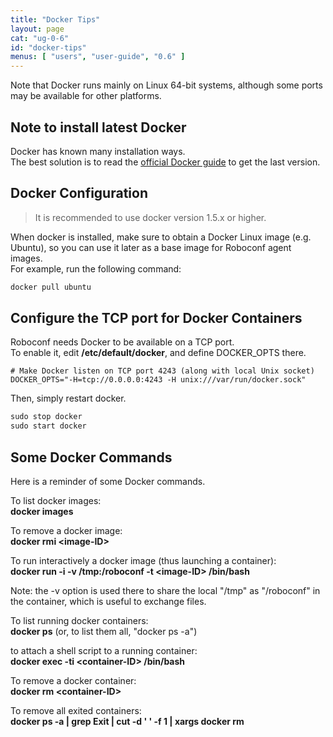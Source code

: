 ```yaml
---
title: "Docker Tips"
layout: page
cat: "ug-0-6"
id: "docker-tips"
menus: [ "users", "user-guide", "0.6" ]
---
```


Note that Docker runs mainly on Linux 64-bit systems, although some ports may be available for other platforms.


## Note to install latest Docker

Docker has known many installation ways.  
The best solution is to read the [official Docker guide](https://docs.docker.com/engine/installation) to get the last version.


## Docker Configuration

> It is recommended to use docker version 1.5.x or higher.

When docker is installed, make sure to obtain a Docker Linux image (e.g. Ubuntu), so you can use it later as a base image for Roboconf agent images.  
For example, run the following command:

```tcl
docker pull ubuntu
```


## Configure the TCP port for Docker Containers

Roboconf needs Docker to be available on a TCP port.  
To enable it, edit **/etc/default/docker**, and define DOCKER\_OPTS there.

```properties
# Make Docker listen on TCP port 4243 (along with local Unix socket)
DOCKER_OPTS="-H=tcp://0.0.0.0:4243 -H unix:///var/run/docker.sock"
```

Then, simply restart docker.

```tcl
sudo stop docker
sudo start docker
```


## Some Docker Commands

Here is a reminder of some Docker commands.

To list docker images:  
**docker images**

To remove a docker image:  
**docker rmi \<image-ID\>**

To run interactively a docker image (thus launching a container):  
**docker run -i -v /tmp:/roboconf -t \<image-ID\> /bin/bash**

Note: the -v option is used there to share the local "/tmp" as "/roboconf" in the container, which is useful to exchange files.

To list running docker containers:  
**docker ps** (or, to list them all, "docker ps -a")

to attach a shell script to a running container:  
**docker exec -ti \<container-ID\> /bin/bash**

To remove a docker container:  
**docker rm \<container-ID\>**

To remove all exited containers:  
**docker ps -a | grep Exit | cut -d ' ' -f 1 | xargs docker rm**
